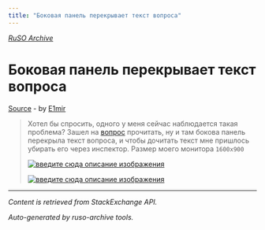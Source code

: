```yaml
---
title: "Боковая панель перекрывает текст вопроса"
---
```

<p><i><a href="https://github.com/MSDN-WhiteKnight/ruso-archive/">RuSO Archive</a></i></p>
<h1>Боковая панель перекрывает текст вопроса</h1>
<p><a href="https://ru.meta.stackoverflow.com/questions/9824/%d0%91%d0%be%d0%ba%d0%be%d0%b2%d0%b0%d1%8f-%d0%bf%d0%b0%d0%bd%d0%b5%d0%bb%d1%8c-%d0%bf%d0%b5%d1%80%d0%b5%d0%ba%d1%80%d1%8b%d0%b2%d0%b0%d0%b5%d1%82-%d1%82%d0%b5%d0%ba%d1%81%d1%82-%d0%b2%d0%be%d0%bf%d1%80%d0%be%d1%81%d0%b0">Source</a> - by <a href="https://ru.meta.stackoverflow.com/users/212436/e1mir">E1mir</a></p>
<blockquote>
<p>Хотел бы спросить, одного у меня сейчас наблюдается такая проблема? Зашел на <a href="https://ru.stackoverflow.com/questions/1054430/">вопрос</a> прочитать, ну и там бокова панель перекрыла текст вопроса, и чтобы дочитать текст мне пришлось убирать его через инспектор.
Размер моего монитора <code>1600x900</code></p>

<p><a href="https://i.stack.imgur.com/W12sg.png" rel="nofollow noreferrer"><img src="https://i.stack.imgur.com/W12sg.png" alt="введите сюда описание изображения"></a></p>

<p><a href="https://i.stack.imgur.com/BurN0.png" rel="nofollow noreferrer"><img src="https://i.stack.imgur.com/BurN0.png" alt="введите сюда описание изображения"></a></p>

</blockquote>
<hr/>
<p><i>Content is retrieved from StackExchange API. </i></p>
<p><i>Auto-generated by ruso-archive tools. </i></p>
